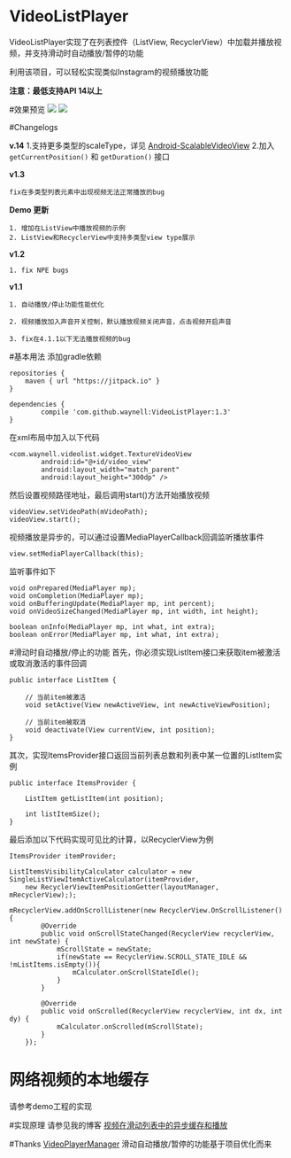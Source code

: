 # VideoListPlayer
VideoListPlayer实现了在列表控件（ListView, RecyclerView）中加载并播放视频，并支持滑动时自动播放/暂停的功能

利用该项目，可以轻松实现类似Instagram的视频播放功能

**注意：最低支持API 14以上**

#效果预览
![](./art/preview.gif) ![](./art/Screenshot_20160716.png)

#Changelogs

**v.14**
    1.支持更多类型的scaleType，详见 [Android-ScalableVideoView](https://github.com/yqritc/Android-ScalableVideoView)
    2.加入 `getCurrentPosition()` 和 `getDuration()` 接口

**v1.3**

	fix在多类型列表元素中出现视频无法正常播放的bug

**Demo 更新**
	
	1. 增加在ListView中播放视频的示例
	2. ListView和RecyclerView中支持多类型view type展示


**v1.2**
	
	1. fix NPE bugs

**v1.1**

	1. 自动播放/停止功能性能优化

	2. 视频播放加入声音开关控制，默认播放视频关闭声音，点击视频开启声音

	3. fix在4.1.1以下无法播放视频的bug


#基本用法
添加gradle依赖
	
	repositories {
		maven { url "https://jitpack.io" }
	}
	
	dependencies {
	        compile 'com.github.waynell:VideoListPlayer:1.3'
	}

在xml布局中加入以下代码

	<com.waynell.videolist.widget.TextureVideoView
            android:id="@+id/video_view"
            android:layout_width="match_parent"
            android:layout_height="300dp" />
            
然后设置视频路径地址，最后调用start()方法开始播放视频

	videoView.setVideoPath(mVideoPath);
    videoView.start();

视频播放是异步的，可以通过设置MediaPlayerCallback回调监听播放事件

	view.setMediaPlayerCallback(this);

监听事件如下

    void onPrepared(MediaPlayer mp);
    void onCompletion(MediaPlayer mp);
    void onBufferingUpdate(MediaPlayer mp, int percent);
    void onVideoSizeChanged(MediaPlayer mp, int width, int height);

    boolean onInfo(MediaPlayer mp, int what, int extra);
    boolean onError(MediaPlayer mp, int what, int extra);


#滑动时自动播放/停止的功能
首先，你必须实现ListItem接口来获取item被激活或取消激活的事件回调
	
    public interface ListItem {
        
        // 当前item被激活
        void setActive(View newActiveView, int newActiveViewPosition);
        
        // 当前item被取消
        void deactivate(View currentView, int position);
	}

其次，实现ItemsProvider接口返回当前列表总数和列表中某一位置的ListItem实例
	
    public interface ItemsProvider {

    	ListItem getListItem(int position);

    	int listItemSize();
	}

最后添加以下代码实现可见比的计算，以RecyclerView为例
	
    ItemsProvider itemProvider;

	ListItemsVisibilityCalculator calculator = new SingleListViewItemActiveCalculator(itemProvider,
    	new RecyclerViewItemPositionGetter(layoutManager, mRecyclerView););
    
    mRecyclerView.addOnScrollListener(new RecyclerView.OnScrollListener() {
            @Override
            public void onScrollStateChanged(RecyclerView recyclerView, int newState) {
                mScrollState = newState;
                if(newState == RecyclerView.SCROLL_STATE_IDLE && !mListItems.isEmpty()){
                    mCalculator.onScrollStateIdle();
                }
            }

            @Override
            public void onScrolled(RecyclerView recyclerView, int dx, int dy) {
                mCalculator.onScrolled(mScrollState);
            }
        });
        
# 网络视频的本地缓存
请参考demo工程的实现


#实现原理
请参见我的博客 [视频在滑动列表中的异步缓存和播放](http://blog.waynell.com/2016/03/21/video-loader/)


#Thanks
[VideoPlayerManager](https://github.com/danylovolokh/VideoPlayerManager)
滑动自动播放/暂停的功能基于项目优化而来
